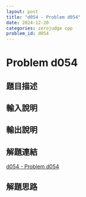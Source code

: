 ```yaml
---
layout: post
title: "d054 - Problem d054"
date: 2024-12-20
categories: zerojudge cpp
problem_id: d054
---
```


# Problem d054

## 題目描述



## 輸入說明



## 輸出說明



## 解題連結

[d054 - Problem d054](https://zerojudge.tw/ShowProblem?problemid=d054)

## 解題思路

